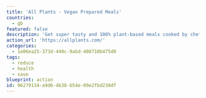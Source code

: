 ```yaml
---
title: 'All Plants - Vegan Prepared Meals'
countries:
  - gb
featured: false
description: 'Get super tasty and 100% plant-based meals cooked by chefs and delivered straight to your door. Two people getting six meals works out at £5 a meal, which is amazing. Use [this referral link](https://allplants.mention-me.com/me/referee/registerko/48827185/206943008/er/796b4fb5d581862f565aa73f01fe733b8576831c/fe/cw?epr=1) to get £10 off your first box. We''ll get £10 off our next box, so we''ll spend that saving on trees on [Offset Earth](https://offset.earth/philsturgeon). 🥳'
action_url: 'https://allplants.com/'
categories:
  - 1e06ea25-373d-440c-9abd-408710b475d0
tags:
  - reduce
  - health
  - save
blueprint: action
id: 96279134-a9d6-4b38-b54e-09e2fbd238df
---
```

